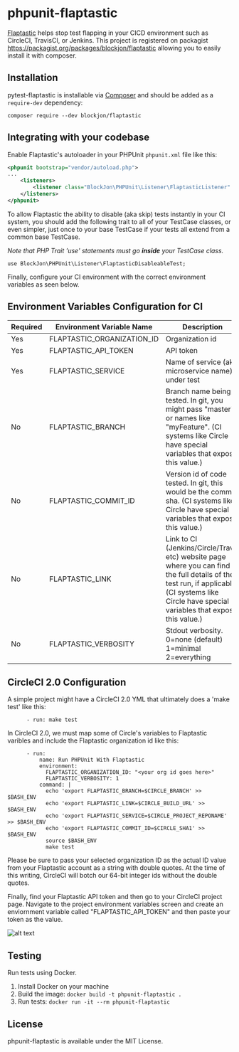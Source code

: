 # phpunit-flaptastic

[Flaptastic](https://www.flaptastic.com/) helps stop test flapping in your CICD environment such as CircleCI, TravisCI, or Jenkins. This project is registered on packagist https://packagist.org/packages/blockjon/flaptastic allowing you to easily install it with composer.

## Installation

pytest-flaptastic is installable via [Composer](http://getcomposer.org) and should be added as a `require-dev` dependency:

    composer require --dev blockjon/flaptastic


## Integrating with your codebase

Enable Flaptastic's autoloader in your PHPUnit `phpunit.xml` file like this:

```xml
<phpunit bootstrap="vendor/autoload.php">
...
    <listeners>
        <listener class="BlockJon\PHPUnit\Listener\FlaptasticListener" />
    </listeners>
</phpunit>
```

To allow Flaptastic the ability to disable (aka skip) tests instantly in your CI system, you should add the following trait to all of your TestCase classes, or even simpler, just once to your base TestCase if your tests all extend from a common base TestCase.

*Note that PHP Trait 'use' statements must go **inside** your TestCase class.*
```
use BlockJon\PHPUnit\Listener\FlaptasticDisableableTest;
```

Finally, configure your CI environment with the correct environment variables as seen below.

## Environment Variables Configuration for CI

| Required | Environment Variable Name    | Description |
| -------- | ---------------------------- | -------------------------- |
| Yes      | FLAPTASTIC_ORGANIZATION_ID   | Organization id |
| Yes      | FLAPTASTIC_API_TOKEN         | API token |
| Yes      | FLAPTASTIC_SERVICE           | Name of service (aka microservice name) under test |
| No       | FLAPTASTIC_BRANCH            | Branch name being tested. In git, you might pass "master" or names like "myFeature". (CI systems like Circle have special variables that expose this value.) |
| No       | FLAPTASTIC_COMMIT_ID         | Version id of code tested. In git, this would be the commit sha. (CI systems like Circle have special variables that expose this value.) |
| No       | FLAPTASTIC_LINK              | Link to CI (Jenkins/Circle/Travis etc) website page where you can find the full details of the test run, if applicable. (CI systems like Circle have special variables that expose this value.) |
| No       | FLAPTASTIC_VERBOSITY         | Stdout verbosity. 0=none (default) 1=minimal 2=everything |


## CircleCI 2.0 Configuration
A simple project might have a CircleCI 2.0 YML that ultimately does a 'make test' like this:
```
      - run: make test
```
In CircleCI 2.0, we must map some of Circle's variables to Flaptastic varibles and include the Flaptastic organization id like this:
```
      - run:
          name: Run PHPUnit With Flaptastic
          environment:
            FLAPTASTIC_ORGANIZATION_ID: "<your org id goes here>"
            FLAPTASTIC_VERBOSITY: 1
          command: |
            echo 'export FLAPTASTIC_BRANCH=$CIRCLE_BRANCH' >> $BASH_ENV
            echo 'export FLAPTASTIC_LINK=$CIRCLE_BUILD_URL' >> $BASH_ENV
            echo 'export FLAPTASTIC_SERVICE=$CIRCLE_PROJECT_REPONAME' >> $BASH_ENV
            echo 'export FLAPTASTIC_COMMIT_ID=$CIRCLE_SHA1' >> $BASH_ENV
            source $BASH_ENV
            make test
```
Please be sure to pass your selected organization ID as the actual ID value from your Flaptastic account as a string with double quotes. At the time of this writing, CircleCI will botch our 64-bit integer ids without the double quotes.

Finally, find your Flaptastic API token and then go to your CircleCI project page. Navigate to the project environment variables screen and create an enviornment variable called "FLAPTASTIC_API_TOKEN" and then paste your token as the value.

![alt text](https://s3.amazonaws.com/www.flaptastic.com/images/circle.png "Screenshot of how to register the secret token value in CircleCI")

## Testing

Run tests using Docker.

1. Install Docker on your machine
1. Build the image: `docker build -t phpunit-flaptastic .`
1. Run tests: `docker run -it --rm phpunit-flaptastic`

## License

phpunit-flaptastic is available under the MIT License.
